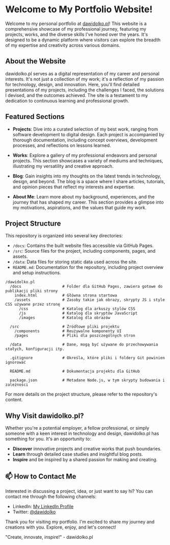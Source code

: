 # Welcome to My Portfolio Website!

Welcome to my personal portfolio at [dawidolko.pl](http://dawidolko.pl)! This website is a comprehensive showcase of my professional journey, featuring my projects, works, and the diverse skills I've honed over the years. It's designed to be a dynamic platform where visitors can explore the breadth of my expertise and creativity across various domains.

## About the Website

dawidolko.pl serves as a digital representation of my career and personal interests. It's not just a collection of my work; it's a reflection of my passion for technology, design, and innovation. Here, you'll find detailed presentations of my projects, including the challenges I faced, the solutions I devised, and the outcomes achieved. The site is a testament to my dedication to continuous learning and professional growth.

## Featured Sections

- **Projects**: Dive into a curated selection of my best work, ranging from software development to digital design. Each project is accompanied by thorough documentation, including concept overviews, development processes, and reflections on lessons learned.

- **Works**: Explore a gallery of my professional endeavors and personal projects. This section showcases a variety of mediums and techniques, illustrating my versatility and creative approach.

- **Blog**: Gain insights into my thoughts on the latest trends in technology, design, and beyond. The blog is a space where I share articles, tutorials, and opinion pieces that reflect my interests and expertise.

- **About Me**: Learn more about my background, experiences, and the journey that has shaped my career. This section provides a glimpse into my motivations, aspirations, and the values that guide my work.

## Project Structure

This repository is organized into several key directories:

- `/docs`: Contains the built website files accessible via GitHub Pages.
- `/src`: Source files for the project, including components, pages, and assets.
- `/data`: Data files for storing static data used across the site.
- `README.md`: Documentation for the repository, including project overview and setup instructions.

```
/dawidolko.pl
  /docs                  # Folder dla GitHub Pages, zawiera gotowe do publikacji pliki strony
    index.html           # Główna strona startowa
    /assets              # Zasoby takie jak obrazy, skrypty JS i style CSS używane przez stronę
      /css               # Katalog dla arkuszy stylów CSS
      /js                # Katalog dla skryptów JavaScript
      /images            # Katalog dla obrazów

  /src                   # Źródłowe pliki projektu
    /components          # Reużywalne komponenty UI
    /pages               # Pliki dla poszczególnych stron

  /data                  # Dane, mogą być używane do przechowywania stałych, konfiguracji itp.

  .gitignore             # Określa, które pliki i foldery Git powinien ignorować

  README.md              # Dokumentacja projektu dla GitHub

  package.json           # Metadane Node.js, w tym skrypty budowania i zależności
```

For more details on the project structure, please refer to the repository's content.

## Why Visit dawidolko.pl?

Whether you're a potential employer, a fellow professional, or simply someone with a keen interest in technology and design, dawidolko.pl has something for you. It's an opportunity to:

- **Discover** innovative projects and creative works that push boundaries.
- **Learn** through detailed case studies and insightful blog posts.
- **Inspire** and be inspired by a shared passion for making and creating.

## 📫 How to Contact Me

Interested in discussing a project, idea, or just want to say hi? You can contact me through the following channels:

- LinkedIn: [My LinkedIn Profile](https://www.linkedin.com/in/dawidolko)
- Twitter: [@dawidolko](https://twitter.com/dawidolko)

Thank you for visiting my portfolio. I'm excited to share my journey and creations with you. Explore, enjoy, and let's connect!

"Create, innovate, inspire!" - dawidolko.pl
